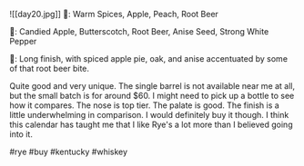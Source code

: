 ![[day20.jpg]]
👃: Warm Spices, Apple, Peach, Root Beer

👅: Candied Apple, Butterscotch, Root Beer, Anise Seed, Strong White Pepper

🏁: Long finish, with spiced apple pie, oak, and anise accentuated by some of that root beer bite.

Quite good and very unique.  The single barrel is not available near me at all, but the small batch is for around $60.  I might need to pick up a bottle to see how it compares.  The nose is top tier.  The palate is good.  The finish is a little underwhelming in comparison.  I would definitely buy it though.  I think this calendar has taught me that I like Rye's a lot more than I believed going into it.

#rye #buy #kentucky #whiskey 